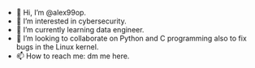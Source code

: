 - 👋 Hi, I’m @alex99op.
- 👀 I’m interested in cybersecurity.
- 🌱 I’m currently learning data engineer.
- 💞️ I’m looking to collaborate on Python and C programming also to fix bugs in the Linux kernel.
- 📫 How to reach me: dm me here.

<!---
alex99op/alex99op is a ✨ special ✨ repository because its `README.md` (this file) appears on your GitHub profile.
You can click the Preview link to take a look at your changes.
--->
